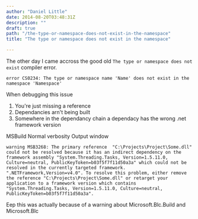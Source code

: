 ```yaml
---
author: "Daniel Little"
date: 2014-08-20T03:48:31Z
description: ""
draft: true
path: "/the-type-or-namespace-does-not-exist-in-the-namespace"
title: "The type or namespace does not exist in the namespace"

---
```


The other day I came accross the good old `The type or namespace does not exist` compiler error.

    error CS0234: The type or namespace name 'Name' does not exist in the namespace 'Namespace'

When debugging this issue

1. You're just missing a reference
2. Dependancies arn't being built
3. Somewhere in the dependancy chain a dependacy has the wrong .net framework version

MSBuild Normal verbosity
Output window

    warning MSB3268: The primary reference  "C:\Projects\Project\Some.dll" could not be resolved because it has an indirect dependency on the framework assembly "System.Threading.Tasks, Version=1.5.11.0, Culture=neutral, PublicKeyToken=b03f5f7f11d50a3a" which could not be resolved in the currently targeted framework. ".NETFramework,Version=v4.0". To resolve this problem, either remove the reference "C:\Projects\Project\Some.dll" or retarget your application to a framework version which contains "System.Threading.Tasks, Version=1.5.11.0, Culture=neutral, PublicKeyToken=b03f5f7f11d50a3a".
    
    
Eep this was actually because of a warning about Microsoft.Blc.Build and Microsoft.Blc


